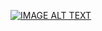 [![IMAGE ALT TEXT](http://img.youtube.com/vi/LyQuONVz0bg/0.jpg)](https://www.youtube.com/watch?v=LyQuONVz0bg "第三週翻轉教室影片")
